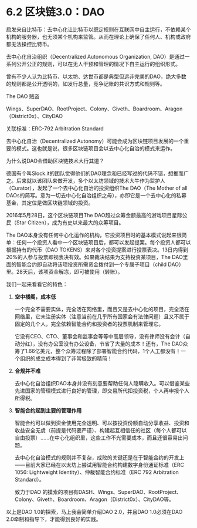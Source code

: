 # 6.2 区块链3.0：DAO

启发来自比特币：去中心化让比特币以既定规则在互联网中自主运行，不依赖某个机构的服务器，也无须某个机构来监管。从而在理论上确保了任何人、机构或政府都无法操控比特币。

去中心化自治组织（Decentralized Autonomous Organization, DAO）是通过一系列公开公正的规则，可以在无人干预和管理的情况下自主运行的组织形式。

曾有不少人认为比特币、以太坊、达世币都是典型但远非完美的DAO，绝大多数的规则都是公开透明的，如发行总量，竞争记账的共识方式和规则等。

The DAO 贼盗

Wings、SuperDAO、RootProject、Colony、Giveth、Boardroom、Aragon （District0x）、CityDAO

关联标准：ERC-792 Arbitration Standard

去中心化自治（Decentralized Autonomy）可能会成为区块链项目发展的一个重要的模式。这也就是说，很多区块链项目会以去中心化自治的模式来运作。

为什么说DAO会借助区块链技术大行其道？

德国有个叫Slock.it的团队觉得他们的DAO理念和已经写过的代码不错，想推而广之。后来就以该团队来做开发，多个以太坊领域的技术大牛作为监护人（Curator），发起了一个去中心化自治的投资组织The DAO（The Mother of all DAOs的简写。意为一切去中心化自治组织之母），亦即它是一个去中心化的私募基金，其定位是做区块链领域的投资。

2016年5月28日，这个区块链项目The DAO超过众筹金额最高的游戏项目星际公民（Star Citizen），成为有史以来最大的众筹项目。

The DAO本身没有任何中心化运作的机构，它投资项目时的基本模式说起来很简单：任何一个投资人看中一个区块链项目后，都可以发起提案。每个投资人都可以根据持有的代币（DAO TOKENS）来对各个投资提案进行投票表决。13日内得到20%的人参与投票即视表决有效。如果裁决结果为支持投资某项目，The DAO里面的智能合约即自动将该项投资所需资金拨付到一个专属子项目（child DAO）里。28天后，该项资金解冻，即可被使用（转账）。

我们一起来看看它的特色：

1.  **空中楼阁，成本低**

    一个完全不需要实体，完全活在网络里，而且又是去中心化的项目，完全活在网络里，它未注册实体（注意当前在几乎所有国家会有法律问题）且又不属于固定的几个人，完全依赖智能合约和投资者的投票机制来管理它。

    它没有CEO、CTO、董事会和监事会等等中高层领导，没有律师没有会计（自动分红），没有办公室没有办公设备，节省了大量的成本！还有，The DAO众筹了1.66亿美元，整个众筹过程除了部署智能合约代码，1个人工都没有！一个组织的成立成本得到了非常极致的精简！
2.  **合规并不难**

    去中心化自治组织DAO本身并没有刻意要帮助任何人隐瞒收入。可以借鉴某些先进国家的管理模式进行良好的管理，即交易所代扣投资税，个人再申报个人所得税。
3.  **智能合约起到主要的管理作用**

    智能合约可以做到资金使用完全透明、可以按投资份额自动分享收益、投资和收益安全无虞（前提是代码要严谨）、构建起互相信任的社区（每个人都可以自由投票）……在中心化组织里，这些工作不光需要成本，而且还很容易出问题。

    去中心化自治模式的规则并不复杂，成败的关键还是在于智能合约的开发上——目前大家已经在以太坊上尝试用智能合约构建数字身份通证标准（ERC 1056: Lightweight Identity）、仲裁智能合约标准（ERC 792 Arbitration Standard）。

    致力于DAO 的摸索的项目有DASH、Wings、SuperDAO、RootProject、Colony、Giveth、Boardroom、Aragon（District0x）、CityDAO等。

以上是DAO 1.0的探索，马上我会简单介绍DAO 2.0，并且DAO 1.0必须在DAO 2.0牵制和指导下，才能得到良好的实践。
